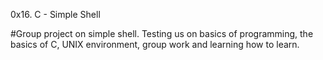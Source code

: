 0x16. C - Simple Shell


#Group project on simple shell.
Testing us on basics of programming, the basics of C, UNIX environment, group work
and learning how to learn.
